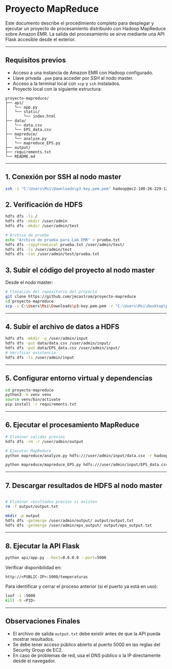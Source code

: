 # Proyecto MapReduce 

Este documento describe el procedimiento completo para desplegar y ejecutar un proyecto de procesamiento distribuido con Hadoop MapReduce sobre Amazon EMR. La salida del procesamiento se sirve mediante una API Flask accesible desde el exterior.

---

## Requisitos previos

* Acceso a una instancia de Amazon EMR con Hadoop configurado.
* Llave privada `.pem` para acceder por SSH al nodo master.
* Acceso a la terminal local con `scp` y `ssh` instalados.
* Proyecto local con la siguiente estructura:

```
proyecto-mapreduce/
├── api/
│   └── app.py
│   └── static/
│       └── index.html
├── data/
│   └── data.csv
│   └── EPS_data.csv
├── mapreduce/
│   └── analyze.py
│   └── mapreduce_EPS.py
├── output/
├── requirements.txt
└── README.md
```

---

## 1. Conexión por SSH al nodo master

```bash
ssh -i "C:\Users\Msi\Downloads\p3-key.pem.pem" hadoop@ec2-100-26-229-126.compute-1.amazonaws.com
```

## 2. Verificación de HDFS

```bash
hdfs dfs -ls /
hdfs dfs -mkdir /user/admin
hdfs dfs -mkdir /user/admin/test

# Archivo de prueba
echo "Archivo de prueba para Lab EMR" > prueba.txt
hdfs dfs -copyFromLocal prueba.txt /user/admin/test/
hdfs dfs -ls /user/admin/test
hdfs dfs -cat /user/admin/test/prueba.txt
```

## 3. Subir el código del proyecto al nodo master

Desde el nodo master:

```bash
# Clonación del repositorio del proyecto
git clone https://github.com/jmcastrom/proyecto-mapreduce
cd proyecto-mapreduce
scp -i C:\Users\Msi\Downloads\p3-key.pem.pem -r "C:\Users\Msi\Desktop\proyecto-mapreduce - copia\*" hadoop@ec2-100-26-229-126.compute-1.amazonaws.com:/home/hadoop/proyecto-mapreduce
```

---

## 4. Subir el archivo de datos a HDFS

```bash
hdfs dfs -mkdir -p /user/admin/input
hdfs dfs -put data/data.csv /user/admin/input/
hdfs dfs -put data/EPS_data.csv /user/admin/input/
# Verificar existencia
hdfs dfs -ls /user/admin/input
```

---

## 5. Configurar entorno virtual y dependencias

```bash
cd proyecto-mapreduce
python3 -m venv venv
source venv/bin/activate
pip install -r requirements.txt
```

---

## 6. Ejecutar el procesamiento MapReduce

```bash
# Eliminar salidas previas
hdfs dfs -rm -r /user/admin/output

# Ejecutar MapReduce
python mapreduce/analyze.py hdfs:///user/admin/input/data.csv -r hadoop --output-dir hdfs:///user/admin/output

python mapreduce/mapreduce_EPS.py hdfs:///user/admin/input/EPS_data.csv -r hadoop --output-dir hdfs:///user/admin/eps_output
```

---

## 7. Descargar resultados de HDFS al nodo master

```bash

# Eliminar resultados previos si existen
rm -f output/output.txt

mkdir -p output
hdfs dfs -getmerge /user/admin/output/ output/output.txt
hdfs dfs -getmerge /user/admin/eps_output/ output/eps_output.txt
```

---

## 8. Ejecutar la API Flask

```bash
python api/app.py --host=0.0.0.0 --port=5000
```

Verificar disponibilidad en:

```
http://<PUBLIC-IP>:5000/temperaturas
```

Para identificar y cerrar el proceso anterior (si el puerto ya está en uso):

```bash
lsof -i :5000
kill -9 <PID>
```

---

## Observaciones Finales

* El archivo de salida `output.txt` debe existir antes de que la API pueda mostrar resultados.
* Se debe tener acceso público abierto al puerto 5000 en las reglas del Security Group de EC2.
* En caso de problemas de red, usa el DNS público o la IP directamente desde el navegador.
